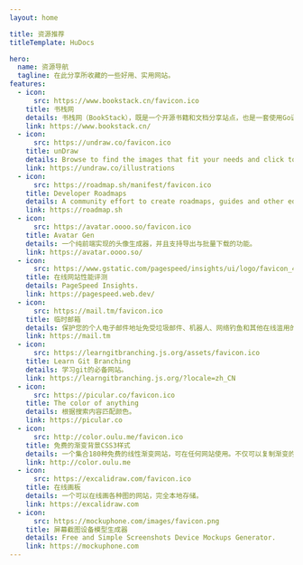 ```yaml
---
layout: home

title: 资源推荐
titleTemplate: HuDocs

hero:
  name: 资源导航
  tagline: 在此分享所收藏的一些好用、实用网站。
features:
  - icon:
      src: https://www.bookstack.cn/favicon.ico
    title: 书栈网
    details: 书栈网（BookStack），既是一个开源书籍和文档分享站点，也是一套使用Go语言开发的开源程序，助您更好地实现文档阅读管理。
    link: https://www.bookstack.cn/
  - icon:
      src: https://undraw.co/favicon.ico
    title: unDraw
    details: Browse to find the images that fit your needs and click to download. Use the on-the-fly color image generation to match your brand identity.
    link: https://undraw.co/illustrations
  - icon:
      src: https://roadmap.sh/manifest/favicon.ico
    title: Developer Roadmaps
    details: A community effort to create roadmaps, guides and other educational content to help guide developers in picking up a path and guide their learnings.
    link: https://roadmap.sh
  - icon:
      src: https://avatar.oooo.so/favicon.ico
    title: Avatar Gen
    details: 一个纯前端实现的头像生成器，并且支持导出与批量下载的功能。
    link: https://avatar.oooo.so/
  - icon:
      src: https://www.gstatic.com/pagespeed/insights/ui/logo/favicon_48.png
    title: 在线网站性能评测
    details: PageSpeed Insights.
    link: https://pagespeed.web.dev/
  - icon:
      src: https://mail.tm/favicon.ico
    title: 临时邮箱
    details: 保护您的个人电子邮件地址免受垃圾邮件、机器人、网络钓鱼和其他在线滥用的侵害。让您在不暴露个人电子邮件给潜在威胁的情况下进行通信。
    link: https://mail.tm
  - icon:
      src: https://learngitbranching.js.org/assets/favicon.ico
    title: Learn Git Branching
    details: 学习git的必备网站。
    link: https://learngitbranching.js.org/?locale=zh_CN
  - icon:
      src: https://picular.co/favicon.ico
    title: The color of anything
    details: 根据搜索内容匹配颜色。
    link: https://picular.co
  - icon:
      src: http://color.oulu.me/favicon.ico
    title: 免费的渐变背景CSS3样式
    details: 一个集合180种免费的线性渐变网站，可在任何网站使用。不仅可以复制渐变的原生CSS颜色代码，还可以查看下载每个优质的渐变图片。
    link: http://color.oulu.me
  - icon:
      src: https://excalidraw.com/favicon.ico
    title: 在线画板
    details: 一个可以在线画各种图的网站，完全本地存储。
    link: https://excalidraw.com
  - icon:
      src: https://mockuphone.com/images/favicon.png
    title: 屏幕截图设备模型生成器
    details: Free and Simple Screenshots Device Mockups Generator.
    link: https://mockuphone.com
---
```

